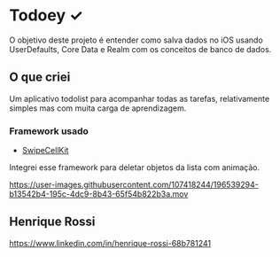 # Todoey ✓

O objetivo deste projeto é entender como salva dados no iOS usando UserDefaults, Core Data e Realm com os conceitos de banco de dados.

## O que criei

Um aplicativo todolist para acompanhar todas as tarefas, relativamente simples mas com muita carga de aprendizagem.

### Framework usado

- [SwipeCellKit](https://github.com/SwipeCellKit/SwipeCellKit)

Integrei esse framework para deletar objetos da lista com animação.




https://user-images.githubusercontent.com/107418244/196539294-b13542b4-195c-4dc9-8b43-65f54b822b3a.mov

## Henrique Rossi

https://www.linkedin.com/in/henrique-rossi-68b781241
